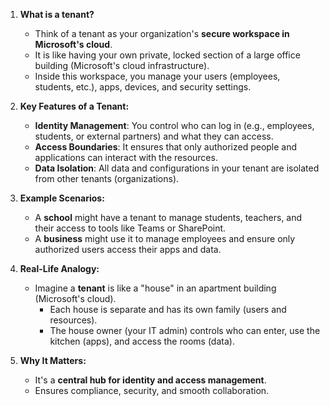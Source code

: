 1. **What is a tenant?**
   - Think of a tenant as your organization's **secure workspace in Microsoft's cloud**.
   - It is like having your own private, locked section of a large office building (Microsoft's cloud infrastructure).
   - Inside this workspace, you manage your users (employees, students, etc.), apps, devices, and security settings.

2. **Key Features of a Tenant:**
   - **Identity Management**: You control who can log in (e.g., employees, students, or external partners) and what they can access.
   - **Access Boundaries**: It ensures that only authorized people and applications can interact with the resources.
   - **Data Isolation**: All data and configurations in your tenant are isolated from other tenants (organizations).

3. **Example Scenarios:**
   - A **school** might have a tenant to manage students, teachers, and their access to tools like Teams or SharePoint.
   - A **business** might use it to manage employees and ensure only authorized users access their apps and data.

4. **Real-Life Analogy:**
   - Imagine a **tenant** is like a "house" in an apartment building (Microsoft's cloud).
     - Each house is separate and has its own family (users and resources).
     - The house owner (your IT admin) controls who can enter, use the kitchen (apps), and access the rooms (data).

5. **Why It Matters:**
   - It's a **central hub for identity and access management**.
   - Ensures compliance, security, and smooth collaboration.
